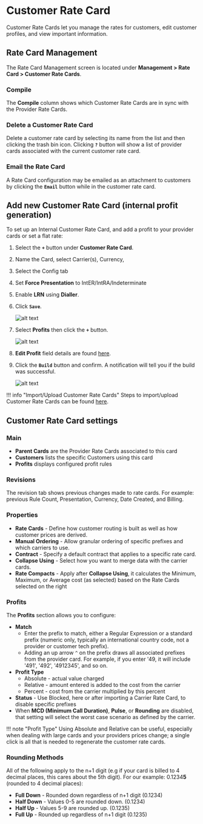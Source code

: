 # Customer Rate Card

Customer Rate Cards let you manage the rates for customers, edit customer profiles, and view important information. 

## Rate Card Management 
The Rate Card Management screen is located under **Management > Rate Card > Customer Rate Cards**.

### Compile 
The **Compile** column shows which Customer Rate Cards are in sync with the Provider Rate Cards. 

### Delete a Customer Rate Card
Delete a customer rate card by selecting its name from the list and then clicking the trash bin icon. Clicking **`?`** button will show a list of provider cards associated with the current customer rate card. 

### Email the Rate Card
A Rate Card configuration may be emailed as an attachment to customers by clicking the **`Email`** button while in the customer rate card.

## Add new Customer Rate Card (internal profit generation) 
To set up an Internal Customer Rate Card, and add a profit to your provider cards or set a flat rate:

1. Select the **`+`** button under **Customer Rate Card**. 
2. Name the Card, select Carrier(s), Currency, 
3. Select the Config tab
3. Set **Force Presentation** to IntER/IntRA/Indeterminate
4. Enable **LRN** using **Dialler**.
5. Click **`Save`**.
   
   ![alt text][ccard-11] 
   
6. Select **Profits** then click the **`+`** button. 

    ![alt text][customer-card-3]

7. **Edit Profit** field details are found [here](https://staging--connexcs-docs.netlify.app/customer-ratecard/#profits).
8. Click the **`Build`** button and confirm.  A notification will tell you if the build was successful.
    
    ![alt text][ccard-14] 

   
!!! info "Import/Upload Customer Rate Cards"
    Steps to import/upload Customer Rate Cards can be found [here](). 
    
## Customer Rate Card settings

### Main 
* **Parent Cards** are the Provider Rate Cards associated to this card
* **Customers** lists the specific Customers using this card
* **Profits** displays configured profit rules


### Revisions  

The revision tab shows previous changes made to rate cards. For example: previous Rule Count, Presentation, Currency, Date Created, and Billing.

### Properties
 * **Rate Cards** - Define how customer routing is built as well as how customer prices are derived.
 * **Manual Ordering** - Allow granular ordering of specific prefixes and which carriers to use. 
 * **Contract** - Specify a default contract that applies to a specific rate card. 
 * **Collapse Using** - Select how you want to merge data with the carrier cards.
 * **Rate Compacts** - Apply after **Collapse Using**, it calculates the Minimum, Maximum, or Average cost (as selected) based on the Rate Cards selected on the right

### Profits
The **Profits** section allows you to configure:

* **Match**
    * Enter the prefix to match, either a Regular Expression or a standard prefix (numeric only, typically an international country code, not a provider or customer tech prefix). 
    * Adding an up arrow `^` on the prefix draws all associated prefixes from the provider card. For example, if you enter '49, it will include '491', '492', '4912345', and so on.
* **Profit Type**
    * Absolute - actual value charged
    * Relative - amount entered is added to the cost from the carrier
    * Percent - cost from the carrier multiplied by this percent
* **Status** - Use Blocked, here or after importing a Carrier Rate Card, to disable specific prefixes
* When **MCD (Minimum Call Duration)**, **Pulse**, or **Rounding** are disabled, that setting will select the worst case scenario as defined by the carrier. 

!!! note "Profit Type"
    Using Absolute and Relative can be useful, especially when dealing with large cards and your providers prices change; a single click is all that is needed to regenerate the customer rate cards.

### Rounding Methods
All of the following apply to the n+1 digit (e.g if your card is billed to 4 decimal places, this cares about the 5th digit). For our example: 0.1234**5** (rounded to 4 decimal places):

 * **Full Down** - Rounded down regardless of n+1 digit (0.1234)
 * **Half Down** - Values 0-5 are rounded down. (0.1234)
 * **Half Up** - Values 5-9 are rounded up.  (0.1235)
 * **Full Up** - Rounded up regardless of n+1 digit (0.1235)

[ccard-11]: /card/img/149.png "ccard-11"
[customer-card-3]: /card/img/123.png "Customer-card-3"
[ccard-14]: /card/img/152.png "ccard-14"

